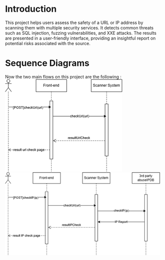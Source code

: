 # Introduction 
This project helps users assess the safety of a URL or IP address by scanning them with multiple security services. 
It detects common threats such as SQL injection, fuzzing vulnerabilities, and XXE attacks. The results are presented in a user-friendly interface, providing an insightful report on potential risks associated with the source.

# Sequence Diagrams 
Now the two main flows on this project are the following : 
![URL check](https://github.com/JosephEboue/scanWebsite/blob/DevYH/sequenceDiagrams/Sequance%20diagram%201%20.drawio.png)
![IP check](https://github.com/JosephEboue/scanWebsite/blob/DevYH/sequenceDiagrams/Sequance%20diagram%202.drawio.png)
